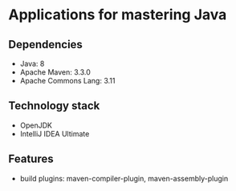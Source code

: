 # Applications for mastering Java
	
## Dependencies
* Java: 8
* Apache Maven: 3.3.0
* Apache Commons Lang: 3.11

## Technology stack
* OpenJDK
* IntelliJ IDEA Ultimate

## Features
* build plugins: maven-compiler-plugin, maven-assembly-plugin
